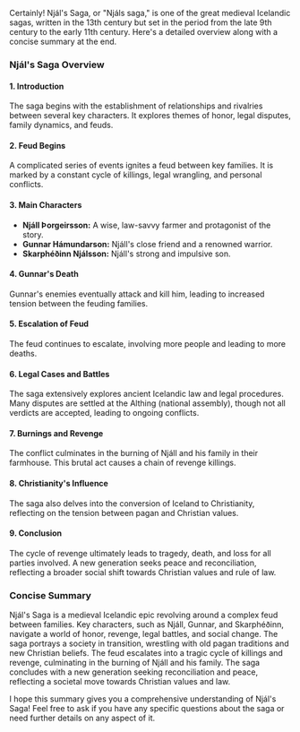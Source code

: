 Certainly! Njál's Saga, or "Njáls saga," is one of the great medieval Icelandic sagas, written in the 13th century but set in the period from the late 9th century to the early 11th century. Here's a detailed overview along with a concise summary at the end.

### Njál's Saga Overview

#### 1. Introduction
The saga begins with the establishment of relationships and rivalries between several key characters. It explores themes of honor, legal disputes, family dynamics, and feuds.

#### 2. Feud Begins
A complicated series of events ignites a feud between key families. It is marked by a constant cycle of killings, legal wrangling, and personal conflicts.

#### 3. Main Characters
- **Njáll Þorgeirsson:** A wise, law-savvy farmer and protagonist of the story.
- **Gunnar Hámundarson:** Njáll's close friend and a renowned warrior.
- **Skarphéðinn Njálsson:** Njáll's strong and impulsive son.

#### 4. Gunnar's Death
Gunnar's enemies eventually attack and kill him, leading to increased tension between the feuding families.

#### 5. Escalation of Feud
The feud continues to escalate, involving more people and leading to more deaths.

#### 6. Legal Cases and Battles
The saga extensively explores ancient Icelandic law and legal procedures. Many disputes are settled at the Althing (national assembly), though not all verdicts are accepted, leading to ongoing conflicts.

#### 7. Burnings and Revenge
The conflict culminates in the burning of Njáll and his family in their farmhouse. This brutal act causes a chain of revenge killings.

#### 8. Christianity's Influence
The saga also delves into the conversion of Iceland to Christianity, reflecting on the tension between pagan and Christian values.

#### 9. Conclusion
The cycle of revenge ultimately leads to tragedy, death, and loss for all parties involved. A new generation seeks peace and reconciliation, reflecting a broader social shift towards Christian values and rule of law.

### Concise Summary
Njál's Saga is a medieval Icelandic epic revolving around a complex feud between families. Key characters, such as Njáll, Gunnar, and Skarphéðinn, navigate a world of honor, revenge, legal battles, and social change. The saga portrays a society in transition, wrestling with old pagan traditions and new Christian beliefs. The feud escalates into a tragic cycle of killings and revenge, culminating in the burning of Njáll and his family. The saga concludes with a new generation seeking reconciliation and peace, reflecting a societal move towards Christian values and law.

I hope this summary gives you a comprehensive understanding of Njál's Saga! Feel free to ask if you have any specific questions about the saga or need further details on any aspect of it.